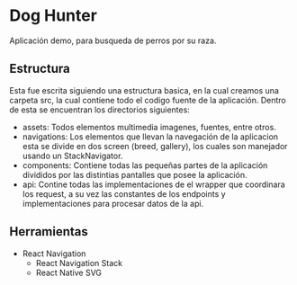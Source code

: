 # Dog Hunter

Aplicación demo, para busqueda de perros por su raza.

## Estructura

Esta fue escrita siguiendo una estructura basica, en la cual creamos una carpeta src, la cual contiene todo el codigo fuente de la aplicación. Dentro de esta se encuentran los directorios siguientes:

- assets: Todos elementos multimedia imagenes, fuentes, entre otros.
- navigations: Los elementos que llevan la navegación de la aplicacion esta se divide en dos screen (breed, gallery), los cuales son manejador usando un StackNavigator.
- components: Contiene todas las pequeñas partes de la aplicación divididos por las distintias pantalles que posee la aplicación.
- api: Contine todas las implementaciones de el wrapper que coordinara los request, a su vez las constantes de los endpoints y implementaciones para procesar datos de la api.

## Herramientas

- React Navigation
  - React Navigation Stack
  - React Native SVG

